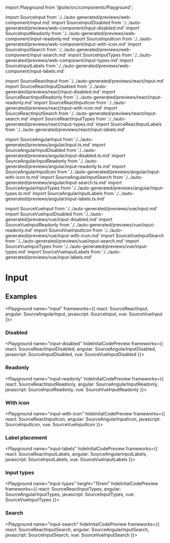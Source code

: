 import Playground from '@site/src/components/Playground';

import SourceInput from './../auto-generated/previews/web-component/input.md'
import SourceInputDisabled from './../auto-generated/previews/web-component/input-disabled.md'
import SourceInputReadonly from './../auto-generated/previews/web-component/input-readonly.md'
import SourceInputIcon from './../auto-generated/previews/web-component/input-with-icon.md'
import SourceInputSearch from './../auto-generated/previews/web-component/input-search.md'
import SourceInputTypes from './../auto-generated/previews/web-component/input-types.md'
import SourceInputLabels from './../auto-generated/previews/web-component/input-labels.md'

import SourceReactInput from './../auto-generated/previews/react/input.md'
import SourceReactInputDisabled from './../auto-generated/previews/react/input-disabled.md'
import SourceReactInputReadonly from './../auto-generated/previews/react/input-readonly.md'
import SourceReactInputIcon from './../auto-generated/previews/react/input-with-icon.md'
import SourceReactInputSearch from './../auto-generated/previews/react/input-search.md'
import SourceReactInputTypes from './../auto-generated/previews/react/input-types.md'
import SourceReactInputLabels from './../auto-generated/previews/react/input-labels.md'

import SourceAngularInput from './../auto-generated/previews/angular/input.ts.md'
import SourceAngularInputDisabled from './../auto-generated/previews/angular/input-disabled.ts.md'
import SourceAngularInputReadonly from './../auto-generated/previews/angular/input-readonly.ts.md'
import SourceAngularInputIcon from './../auto-generated/previews/angular/input-with-icon.ts.md'
import SourceAngularInputSearch from './../auto-generated/previews/angular/input-search.ts.md'
import SourceAngularInputTypes from './../auto-generated/previews/angular/input-types.ts.md'
import SourceAngularInputLabels from './../auto-generated/previews/angular/input-labels.ts.md'

import SourceVueInput from './../auto-generated/previews/vue/input.md'
import SourceVueInputDisabled from './../auto-generated/previews/vue/input-disabled.md'
import SourceVueInputReadonly from './../auto-generated/previews/vue/input-readonly.md'
import SourceVueInputIcon from './../auto-generated/previews/vue/input-with-icon.md'
import SourceVueInputSearch from './../auto-generated/previews/vue/input-search.md'
import SourceVueInputTypes from './../auto-generated/previews/vue/input-types.md'
import SourceVueInputLabels from './../auto-generated/previews/vue/input-labels.md'

# Input

## Examples

<Playground
name="input"
frameworks={{
  react: SourceReactInput,
  angular: SourceAngularInput,
  javascript: SourceInput,
  vue: SourceVueInput
}}></Playground>

### Disabled

<Playground
name="input-disabled"
hideInitalCodePreview
frameworks={{
  react: SourceReactInputDisabled,
  angular: SourceAngularInputDisabled,
  javascript: SourceInputDisabled,
  vue: SourceVueInputDisabled
}}></Playground>

### Readonly

<Playground
name="input-readonly"
hideInitalCodePreview
frameworks={{
  react: SourceReactInputReadonly,
  angular: SourceAngularInputReadonly,
  javascript: SourceInputReadonly,
  vue: SourceVueInputReadonly
}}></Playground>

### With icon

<Playground
name="input-with-icon"
hideInitalCodePreview
frameworks={{
  react: SourceReactInputIcon,
  angular: SourceAngularInputIcon,
  javascript: SourceInputIcon,
  vue: SourceVueInputIcon
}}></Playground>

### Label placement

<Playground
name="input-labels"
hideInitalCodePreview
frameworks={{
  react: SourceReactInputLabels,
  angular: SourceAngularInputLabels,
  javascript: SourceInputLabels,
  vue: SourceVueInputLabels
}}></Playground>

### Input types

<Playground
name="input-types"
height="15rem"
hideInitalCodePreview
frameworks={{
  react: SourceReactInputTypes,
  angular: SourceAngularInputTypes,
  javascript: SourceInputTypes,
  vue: SourceVueInputTypes
}}></Playground>

### Search

<Playground
name="input-search"
hideInitalCodePreview
frameworks={{
  react: SourceReactInputSearch,
  angular: SourceAngularInputSearch,
  javascript: SourceInputSearch,
  vue: SourceVueInputSearch
}}></Playground>
